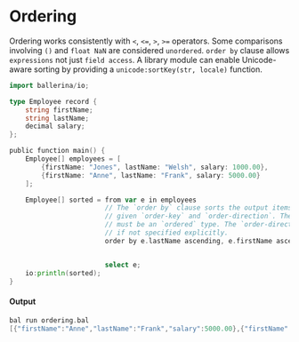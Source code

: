 # Ordering

 Ordering works consistently with `<`, `<=`, `>`, `>=` operators. Some comparisons involving
 `()` and `float NaN` are considered `unordered`. `order by` clause allows `expressions` not just
 `field access`. A library module can enable Unicode-aware sorting by providing a
 `unicode:sortKey(str, locale)` function.

```go
import ballerina/io;

type Employee record {
    string firstName;
    string lastName;
    decimal salary;
};

public function main() {
    Employee[] employees = [
        {firstName: "Jones", lastName: "Welsh", salary: 1000.00},
        {firstName: "Anne", lastName: "Frank", salary: 5000.00}
    ];

    Employee[] sorted = from var e in employees
                        // The `order by` clause sorts the output items based on the
                        // given `order-key` and `order-direction`. The `order-key`
                        // must be an `ordered` type. The `order-direction` is `ascending`
                        // if not specified explicitly.
                        order by e.lastName ascending, e.firstName ascending


                        select e;
    io:println(sorted);
}
```

#### Output

```go
bal run ordering.bal
[{"firstName":"Anne","lastName":"Frank","salary":5000.00},{"firstName":"Jones","lastName":"Welsh","salary":1000.00}]
```